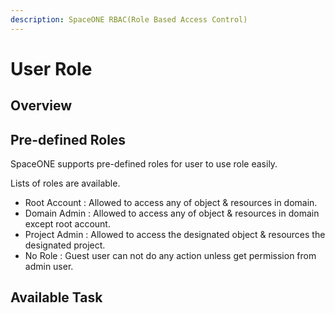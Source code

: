 ```yaml
---
description: SpaceONE RBAC(Role Based Access Control)
---
```


# User Role

## Overview





## Pre-defined Roles

SpaceONE supports pre-defined roles for user to use role easily.

Lists of roles are available.

* Root Account : Allowed to access any of object & resources in domain. 
* Domain Admin : Allowed to access any of object & resources in domain except root account.
* Project Admin : Allowed to access the designated object & resources the designated project.
* No Role : Guest user can not do any action unless get permission from admin user.









## Available Task 



